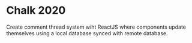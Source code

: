 # Chalk 2020

Create comment thread system wiht ReactJS where components update themselves using a local database synced with remote database.
